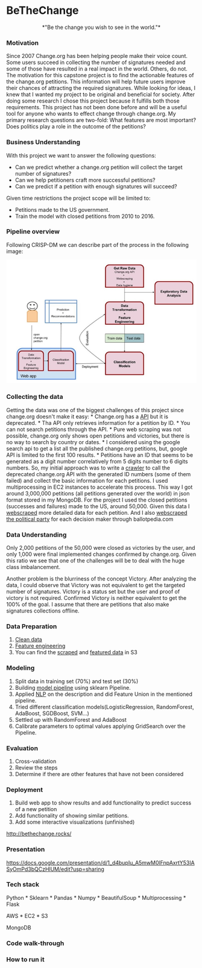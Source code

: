 
# BeTheChange

<center>*"Be the change you wish to see in the world."*</center>

### Motivation


Since 2007 Change.org has been helping people make their voice count. Some users succeed in collecting the
number of signatures needed and some of those have resulted in a real impact in the world. Others, do not.
The motivation for this capstone project is to find the actionable features of the change.org petitions.
This information will help future users improve their chances of attracting the required signatures.
While looking for ideas, I knew that I wanted my project to be original and beneficial for society. After doing some
research I chose this project because it fulfills both those requirements. This project has not been
done before and will be a useful tool for anyone who wants to effect change through change.org.
My primary research questions are two-fold:
What features are most important? Does politics play a role in the outcome of the petitions?



### Business Understanding

With this project we want to answer the following questions:

* Can we predict whether a change.org petition will collect the target number of signatures?
* Can we help petitioners craft more successful petitions?
* Can we predict if a petition with enough signatures will succeed?

Given time restrictions the project scope will be limited to:

* Petitions made to the US government.
* Train the model with closed petitions from 2010 to 2016.


### Pipeline overview

Following CRISP-DM we can describe part of the process in the following image:

![](img/bethechange_pipeline.jpg)


### Collecting the data

Getting the data was one of the biggest challenges of this project since change.org
 doesn't make it easy: 
    * Change.org has a [API](https://github.com/change/api_docs) but it is deprecated. 
    * Tha API only retrieves information for a petition by ID.
    * You can not search petitions through the API.
    * Pure web scraping was not possible, change.org only shows open petitions and 
     victories, but there is no way to search by country or dates.
    * I considered using the google search api to get a list all the published 
     change.org petitions, but, google API is limited to the first 100 results. 
    * Petitions have an ID that seems to be generated as a digit number correlatively
     from 5 digits number to 6 digits numbers. 
So, my initial approach was to write a [crawler](https://github.com/nmoraesmunter/BeTheChange/blob/master/src/collectors/api/changeorg/petitions_crawler.py) to call the deprecated change.org API with the generated 
ID numbers (some of them failed) and collect the basic information for each petitions.
I used multiprocessing in EC2 instances to accelerate this process.
This way I got around 3,000,000 petitions (all petitions generated over the world) in json 
format stored in my MongoDB.
For the project I used the closed petitions (successes and failures) made to the US, around 50,000.
Given this data I [webscraped](https://github.com/nmoraesmunter/BeTheChange/blob/master/src/collectors/data_collector.py) more detailed data for each petition. 
And I also [webscraped the political party](https://github.com/nmoraesmunter/BeTheChange/blob/master/src/collectors/data_collector.py) for each decision maker through ballotpedia.com
  
 


### Data Understanding

Only 2,000 petitions of the 50,000 were closed as victories by the user,
and only 1,000 were final implemented changes confirmed by change.org.
Given this ratio we see that one of the challenges will be to deal with
the huge class imbalancement.

Another problem is the blurriness of the concept Victory. After analyzing the
data, I could observe that Victory was not equivalent
to get the targeted number of signatures. Victory is a status set but the user 
and proof of victory is not required. Confirmed Victory is neither equivalent
to get the 100% of the goal. I assume that there are petitions that also 
make signatures collections offline.


### Data Preparation

1. [Clean data](https://github.com/nmoraesmunter/BeTheChange/blob/master/notebooks/clean_data.ipynb)
2. [Feature engineering](https://github.com/nmoraesmunter/BeTheChange/blob/master/src/preprocess/data_pipeline.py)
3. You can find the [scraped](	
https://s3-us-west-2.amazonaws.com/bethechangeorg/petitions_scraped.json) and [featured data](https://s3-us-west-2.amazonaws.com/bethechangeorg/featured_petitions.json) in S3

### Modeling

1. Split data in training set (70%) and test set (30%)
2. Building [model pipeline](https://github.com/nmoraesmunter/BeTheChange/blob/master/src/model/model_pipeline.py) using sklearn Pipeline. 
3. Applied [NLP](https://github.com/nmoraesmunter/BeTheChange/blob/master/src/model/similarities_pipeline.py) on the description and did Feature Union in the mentioned pipeline.
4. Tried different classification models(LogisticRegression, RandomForest, AdaBoost, SGDBoost, SVM...)
5. Settled up with RandomForest and AdaBoost
6. Calibrate parameters to optimal values applying GridSearch over the Pipeline.

### Evaluation

1. Cross-validation
2. Review the steps
3. Determine if there are other features that have not been considered

### Deployment

1. Build web app to show results and add functionality to predict success of a new petition
2. Add functionality of showing similar petitions.
3. Add some interactive visualizations (unfinished)

http://bethechange.rocks/


### Presentation

https://docs.google.com/presentation/d/1_d4bupIu_A5mwM0lFnpAxrtY53IASyOmPd3bQCzHlUM/edit?usp=sharing


### Tech stack

Python
    * Sklearn
    * Pandas
    * Numpy
    * BeautifulSoup
    * Multiprocessing
    * Flask

AWS
    * EC2
    * S3

MongoDB



### Code walk-through


### How to run it




